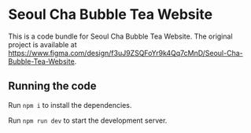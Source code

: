 
  # Seoul Cha Bubble Tea Website

  This is a code bundle for Seoul Cha Bubble Tea Website. The original project is available at https://www.figma.com/design/f3uJ9ZSQFoYr9k4Qq7cMnD/Seoul-Cha-Bubble-Tea-Website.

  ## Running the code

  Run `npm i` to install the dependencies.

  Run `npm run dev` to start the development server.
  